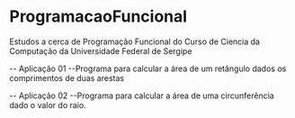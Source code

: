 # ProgramacaoFuncional


Estudos a cerca de Programação Funcional do Curso de Ciencia da Computação da Universidade Federal de Sergipe

  -- Aplicação 01 --Programa para calcular a área de um retângulo dados os comprimentos de duas arestas
  
  -- Aplicação 02 --Programa para calcular a área de uma circunferência dado o valor do raio.
